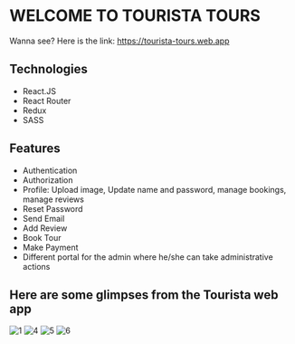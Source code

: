 # WELCOME TO TOURISTA TOURS
Wanna see? Here is the link: https://tourista-tours.web.app

## Technologies
- React.JS
- React Router
- Redux
- SASS

## Features
- Authentication
- Authorization
- Profile: Upload image, Update name and password, manage bookings, manage reviews
- Reset Password
- Send Email
- Add Review
- Book Tour
- Make Payment
- Different portal for the admin where he/she can take administrative actions

## Here are some glimpses from the Tourista web app
![1](https://github.com/parvesh001/tourista-front-end/assets/110919339/4b760f17-037b-4bcc-8d5f-e82ec1d4748c)
![4](https://github.com/parvesh001/tourista-front-end/assets/110919339/a4a01fd2-8816-4630-b40f-21607cacc4b5)
![5](https://github.com/parvesh001/tourista-front-end/assets/110919339/d910129e-fa50-4507-b70a-2cd69aae4343)
![6](https://github.com/parvesh001/tourista-front-end/assets/110919339/24be7065-8e70-42e6-9af5-782ed823591c)
